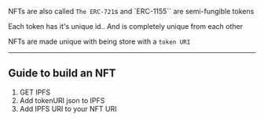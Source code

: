NFTs are also called `The ERC-721`s and `ERC-1155`` are semi-fungible tokens

Each token has it's unique id.. And is completely unique from each other

NFTs are made unique with being store with a `token URI`

-------------------------
Guide to build an NFT
-------------------------
  1. GET IPFS
  2. Add tokenURI json to IPFS
  3. Add IPFS URI to your NFT URI

